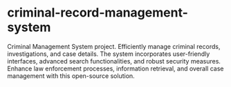 # criminal-record-management-system
Criminal Management System project. Efficiently manage criminal records, investigations, and case details. The system incorporates user-friendly interfaces, advanced search functionalities, and robust security measures. Enhance law enforcement processes, information retrieval, and overall case management with this open-source solution.

